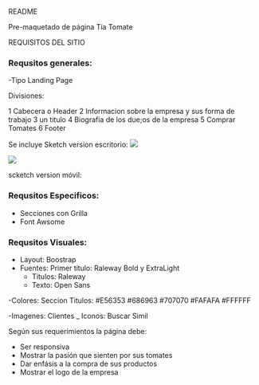 README	

Pre-maquetado de página Tía Tomate

REQUISITOS DEL SITIO

### Requsitos generales:

-Tipo Landing Page

Divisiones:

1 Cabecera o Header
2 Informacion sobre la empresa y sus forma de trabajo
3 un titulo
4 Biografia de los due;os de la empresa
5 Comprar Tomates
6 Footer

Se incluye Sketch version escritorio: 
![](https://preview.ibb.co/noo1AT/IMG_4177.jpg)

![](https://preview.ibb.co/bu4zVT/IMG_4176.jpg)

scketch version móvil:

### Requsitos Especificos:

- Secciones con Grilla
- Font Awsome


### Requsitos Visuales:

- Layout: Boostrap
- Fuentes: 
	Primer titulo: Raleway Bold y ExtraLight 
	- Titulos: Raleway 
	- Texto: Open Sans

-Colores:
	Seccion Titulos: #E56353
	#686963
	#707070
	#FAFAFA
	#FFFFFF

-Imagenes: Clientes	
_ Iconos: Buscar Simil












Según sus requerimientos la página debe:

- Ser responsiva
- Mostrar la pasión que sienten por sus tomates
- Dar enfásis a la compra de sus productos
- Mostrar el logo de la empresa